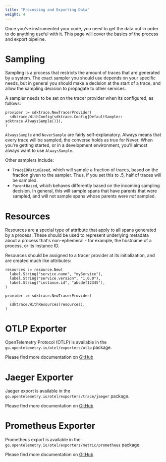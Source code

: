 ```yaml
---
title: "Processing and Exporting Data"
weight: 4
---
```


Once you've instrumented your code, you need to get the data out in order to do anything useful with it. This page will cover the basics of the process and export pipeline.

# Sampling

Sampling is a process that restricts the amount of traces that are generated by a system. The exact sampler you should use depends on your specific needs, but in general you should make a decision at the start of a trace, and allow the sampling decision to propagate to other services.

A sampler needs to be set on the tracer provider when its configured, as follows:

```
provider := sdktrace.NewTracerProvider(
  sdktrace.WithConfig(sdktrace.Config{DefaultSampler: sdktrace.AlwaysSample()}),
)
```

`AlwaysSample` and `NeverSample` are fairly self-explanatory. Always means that every trace will be sampled, the converse holds as true for Never. When you're getting started, or in a development environment, you'll almost always want to use `AlwaysSample`.

Other samplers include:

* `TraceIDRatioBased`, which will sample a fraction of traces, based on the fraction given to the sampler. Thus, if you set this to .5, half of traces will be sampled.
* `ParentBased`, which behaves differently based on the incoming sampling decision. In general, this will sample spans that have parents that were sampled, and will not sample spans whose parents were _not_ sampled.

# Resources

Resources are a special type of attribute that apply to all spans generated by a process. These should be used to represent underlying metadata about a process that's non-ephemeral - for example, the hostname of a process, or its instance ID.

Resources should be assigned to a tracer provider at its initialization, and are created much like attributes:

```
resources := resource.New(
  label.String("service.name", "myService"),
  label.String("service.version", "1.0.0"),
  label.String("instance.id", "abcdef12345"),
)

provider := sdktrace.NewTracerProvider(
  ...
  sdktrace.WithResources(resources),
)
```

# OTLP Exporter

OpenTelemetry Protocol (OTLP) is available in the `go.opentelemetry.io/otel/exporters/otlp` package. 

Please find more documentation on [GitHub](https://github.com/open-telemetry/opentelemetry-go/tree/master/exporters/otlp)

# Jaeger Exporter

Jaeger export is available in the `go.opentelemetry.io/otel/exporters/trace/jaeger` package.

Please find more documentation on [GitHub](https://github.com/open-telemetry/opentelemetry-go/tree/master/exporters/trace/jaeger)

# Prometheus Exporter

Prometheus export is available in the `go.opentelemetry.io/otel/exporters/metric/prometheus` package.

Please find more documentation on [GitHub](https://github.com/open-telemetry/opentelemetry-go/tree/master/exporters/metric/prometheus)
